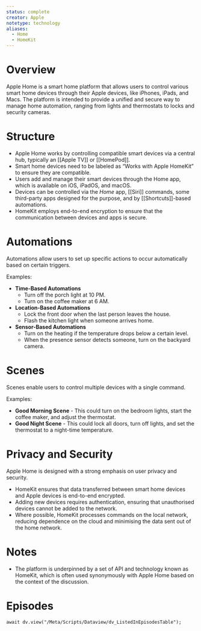 ```yaml
---
status: complete
creator: Apple
notetype: technology
aliases:
  - Home
  - HomeKit
---
```

# Overview
Apple Home is a smart home platform that allows users to control various smart home devices through their Apple devices, like iPhones, iPads, and Macs.  The platform is intended to provide a unified and secure way to manage home automation, ranging from lights and thermostats to locks and security cameras.

# Structure
- Apple Home works by controlling compatible smart devices via a central hub, typically an [[Apple TV]] or [[HomePod]].
- Smart home devices need to be labeled as “Works with Apple HomeKit” to ensure they are compatible.
- Users add and manage their smart devices through the Home app, which is available on iOS, iPadOS, and macOS.
- Devices can be controlled via the *Home* app, [[Siri]] commands, some third-party apps designed for the purpose, and by [[Shortcuts]]-based automations.
- HomeKit employs end-to-end encryption to ensure that the communication between devices and apps is secure.

# Automations
Automations allow users to set up specific actions to occur automatically based on certain triggers.

Examples:
- **Time-Based Automations**
	- Turn off the porch light at 10 PM.
	- Turn on the coffee maker at 6 AM.
- **Location-Based Automations**
	- Lock the front door when the last person leaves the house.
	- Flash the kitchen light when someone arrives home.
- **Sensor-Based Automations**
	- Turn on the heating if the temperature drops below a certain level.
	- When the presence sensor detects someone, turn on the backyard camera.

# Scenes
Scenes enable users to control multiple devices with a single command. 

Examples: 
- **Good Morning Scene** - This could turn on the bedroom lights, start the coffee maker, and adjust the thermostat.
- **Good Night Scene** - This could lock all doors, turn off lights, and set the thermostat to a night-time temperature.

# Privacy and Security
Apple Home is designed with a strong emphasis on user privacy and security.

- HomeKit ensures that data transferred between smart home devices and Apple devices is end-to-end encrypted.
- Adding new devices requires authentication, ensuring that unauthorised devices cannot be added to the network.
- Where possible, HomeKit processes commands on the local network, reducing dependence on the cloud and minimising the data sent out of the home network.

# Notes
- The platform is underpinned by a set of API and technology known as HomeKit, which is often used synonymously with Apple Home based on the context of the discussion.

# Episodes
```dataviewjs
await dv.view("/Meta/Scripts/Dataview/dv_ListedInEpisodesTable");
```
